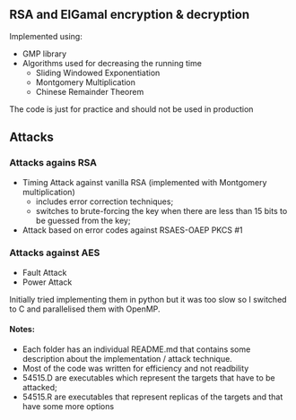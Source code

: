 ## RSA and ElGamal encryption & decryption

Implemented using:
- GMP library
- Algorithms used for decreasing the running time
   - Sliding Windowed Exponentiation
   - Montgomery Multiplication
   - Chinese Remainder Theorem
   
The code is just for practice and should not be used in production

## Attacks

### Attacks agains RSA

- Timing Attack against vanilla RSA (implemented with Montgomery multiplication)
   - includes error correction techniques;
   - switches to brute-forcing the key when there are less than 15 bits to be guessed from the key;
- Attack based on error codes against RSAES-OAEP PKCS #1

### Attacks against AES

- Fault Attack
- Power Attack

Initially tried implementing them in python but it was too slow so I switched to C and parallelised them with OpenMP.

#### Notes:

- Each folder has an individual README.md that contains some description about the implementation / attack technique.
- Most of the code was written for efficiency and not readbility
- 54515.D are executables which represent the targets that have to be attacked;
- 54515.R are executables that represent replicas of the targets and that have some more options
